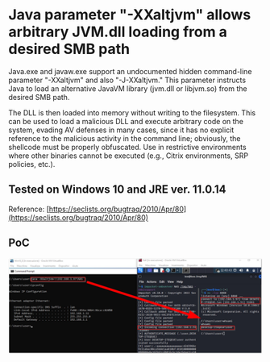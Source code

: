 # Java parameter "-XXaltjvm" allows arbitrary JVM.dll loading from a desired SMB path

Java.exe and javaw.exe support an undocumented hidden command-line parameter "-XXaltjvm" and also "-J-XXaltjvm." This parameter instructs Java to load an alternative JavaVM library (jvm.dll or libjvm.so) from the desired SMB path.

The DLL is then loaded into memory without writing to the filesystem. This can be used to load a malicious DLL and execute arbitrary code on the system, evading AV defenses in many cases, since it has no explicit reference to the malicious activity in the command line; obviously, the shellcode must be properly obfuscated. Use in restrictive environments where other binaries cannot be executed (e.g., Citrix environments, SRP policies, etc.).

## Tested on Windows 10 and JRE ver. 11.0.14

Reference: [https://seclists.org/bugtraq/2010/Apr/80](https://seclists.org/bugtraq/2010/Apr/80)

## PoC
![Screenshot](images/altjvm.jpg)
